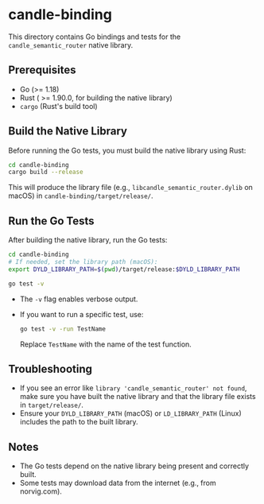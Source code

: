 # candle-binding

This directory contains Go bindings and tests for the `candle_semantic_router` native library.

## Prerequisites

- Go (>= 1.18)
- Rust ( >= 1.90.0, for building the native library)
- `cargo` (Rust's build tool)

## Build the Native Library

Before running the Go tests, you must build the native library using Rust:

```sh
cd candle-binding
cargo build --release
```

This will produce the library file (e.g., `libcandle_semantic_router.dylib` on macOS) in `candle-binding/target/release/`.

## Run the Go Tests

After building the native library, run the Go tests:

```sh
cd candle-binding
# If needed, set the library path (macOS):
export DYLD_LIBRARY_PATH=$(pwd)/target/release:$DYLD_LIBRARY_PATH

go test -v
```

- The `-v` flag enables verbose output.
- If you want to run a specific test, use:

  ```sh
  go test -v -run TestName
  ```

  Replace `TestName` with the name of the test function.

## Troubleshooting

- If you see an error like `library 'candle_semantic_router' not found`, make sure you have built the native library and that the library file exists in `target/release/`.
- Ensure your `DYLD_LIBRARY_PATH` (macOS) or `LD_LIBRARY_PATH` (Linux) includes the path to the built library.

## Notes

- The Go tests depend on the native library being present and correctly built.
- Some tests may download data from the internet (e.g., from norvig.com). 
